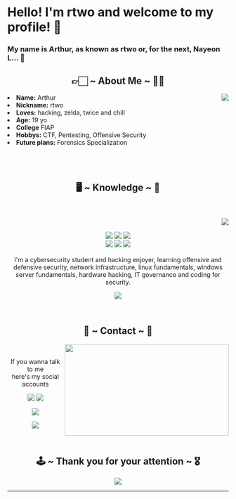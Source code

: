 # Hello! I'm rtwo and welcome to my profile! 🤟
### My name is Arthur, as known as rtwo or, for the next, Nayeon L... 💫

<div>
<h2 align="center"> 👉🏻 ~ About Me ~ 🤚🏻 </h2>
  <div align="center">
<img src="https://64.media.tumblr.com/5ec391e31017e047524c26b3c2ee973d/d364dfee054971d7-e1/s400x600/a31253cdd62b225f649b1c603a49b52a348d172e.gifv" align="right">
  </div>
<li>
 <b>Name:</b> Arthur</li>
<li>
<b>Nickname:</b> rtwo
</li>
<li>
<b>Loves:</b> hacking, zelda, twice and chill 
</li>
<li>
<b>Age:</b> 19 yo
</li>
<li>
<b>College</b> FIAP
</li>
<li>
<b>Hobbys:</b> CTF, Pentesting, Offensive Security
</li>
<li>
<b>Future plans:</b> Forensics Specialization
</li>
<br><br><br>
</div>

<div>
<h2 align="center">           🖥️ ~ Knowledge ~ 🔎</h2>
 <br>
<p>
  <div align="center">
<img src="https://64.media.tumblr.com/f44c3872ac6870a814e434b80149a990/add5707403c4c67b-b5/s400x600/fb43910ddb881354349cbc60b818c25e4eda1eeb.gifv" align="right">
  </div>
</div>
<div>
  <br>
<p align="center"><img src="https://camo.githubusercontent.com/983b8005f3b6a46ede5c2018db0b4daabf9f96414d66ae6fe5a5769644ff0d5b/68747470733a2f2f696d672e736869656c64732e696f2f7374617469632f76313f7374796c653d666f722d7468652d6261646765266d6573736167653d4b616c692b4c696e757826636f6c6f723d353537433934266c6f676f3d4b616c692b4c696e7578266c6f676f436f6c6f723d464646464646266c6162656c3d"/> <img src="https://camo.githubusercontent.com/39bd065cf7c5bce7b56af10b4d8bbfc153624ebdb72297e6084256ea689d628a/68747470733a2f2f696d672e736869656c64732e696f2f7374617469632f76313f7374796c653d666f722d7468652d6261646765266d6573736167653d57696e646f77732b313126636f6c6f723d303037384434266c6f676f3d57696e646f77732b3131266c6f676f436f6c6f723d464646464646266c6162656c3d"/> <img src="https://camo.githubusercontent.com/10ae5199b118422c3321e5df57a32b1f398d7c1b8f7ce6cd09d75f85d599fd10/68747470733a2f2f696d672e736869656c64732e696f2f7374617469632f76313f7374796c653d666f722d7468652d6261646765266d6573736167653d436973636f26636f6c6f723d314241304437266c6f676f3d436973636f266c6f676f436f6c6f723d464646464646266c6162656c3d"/><br>
 <img src="https://camo.githubusercontent.com/137ec190ec7cf120cd4184f04474d452f6d475575dfc7fdf79fc1ed51022857c/68747470733a2f2f696d672e736869656c64732e696f2f7374617469632f76313f7374796c653d666f722d7468652d6261646765266d6573736167653d4c696e757826636f6c6f723d323232323232266c6f676f3d4c696e7578266c6f676f436f6c6f723d464343363234266c6162656c3d"/> <img src="https://camo.githubusercontent.com/3df944c2b99f86f1361df72285183e890f11c52d36dfcd3c2844c6823c823fc1/68747470733a2f2f696d672e736869656c64732e696f2f7374617469632f76313f7374796c653d666f722d7468652d6261646765266d6573736167653d507974686f6e26636f6c6f723d333737364142266c6f676f3d507974686f6e266c6f676f436f6c6f723d464646464646266c6162656c3d"/> <img src="https://camo.githubusercontent.com/e441f9cf58621de92931484968e863e266883523bec6d151b208475ba05ee941/68747470733a2f2f696d672e736869656c64732e696f2f7374617469632f76313f7374796c653d666f722d7468652d6261646765266d6573736167653d5472794861636b4d6526636f6c6f723d323132433432266c6f676f3d5472794861636b4d65266c6f676f436f6c6f723d464646464646266c6162656c3d"/> <br><br>
I'm a cybersecurity student and hacking enjoyer, learning offensive and defensive security, network infrastructure, linux fundamentals, windows server fundamentals, hardware hacking, IT governance and coding for security.
</p>

<p align="center" >  
  <a href="https://github.com/ArthurTunes/github-readme-stats"> 
<img  src="https://github-readme-stats.vercel.app/api?username=ArthurTunes&&show_icons=true&theme=radical"/>
  </a>
  </p>


<br>
<h2 align="center">           🔮 ~ Contact ~ 📡</h2>
  <div align="center">
<img src="https://64.media.tumblr.com/f9ccf7b06f862590a5bc0acf8ac8cd50/5375fa35084f07ea-62/s540x810/a8c07d17fb6b583e47a565dd311d733d28eff613.gifv" align="right" width="373.5px" height="208.5px">
  </div>
<br>
<p align="center">If you wanna talk to me <br>
here's my social accounts</p>
<p align="center"><a href="https://www.linkedin.com/in/arthur-tunes-811945232/" target="_blank"><img src="https://camo.githubusercontent.com/12d696c039b7e718da27138d78a1a5e2dadcb331ad441652c1ce2df0d8f2ef41/68747470733a2f2f696d672e736869656c64732e696f2f7374617469632f76313f7374796c653d666f722d7468652d6261646765266d6573736167653d4c696e6b6564496e26636f6c6f723d304136364332266c6f676f3d4c696e6b6564496e266c6f676f436f6c6f723d464646464646266c6162656c3d"/></a> <a href="https://www.twitch.tv/rtwotoons" target="_blank"><img src="https://camo.githubusercontent.com/dcf2628f2eefecb5cd4a450ff1297ed75ca8707ce19a2fd8d6dae14f13034564/68747470733a2f2f696d672e736869656c64732e696f2f7374617469632f76313f7374796c653d666f722d7468652d6261646765266d6573736167653d54776974636826636f6c6f723d393134364646266c6f676f3d547769746368266c6f676f436f6c6f723d464646464646266c6162656c3d"/></a></p>
<p align="center"><a href="https://tryhackme.com/" target="_blank"><img src="https://camo.githubusercontent.com/e441f9cf58621de92931484968e863e266883523bec6d151b208475ba05ee941/68747470733a2f2f696d672e736869656c64732e696f2f7374617469632f76313f7374796c653d666f722d7468652d6261646765266d6573736167653d5472794861636b4d6526636f6c6f723d323132433432266c6f676f3d5472794861636b4d65266c6f676f436f6c6f723d464646464646266c6162656c3d"/></a></p>
<p align="center"><a href="https://twitter.com/arthurtunes" target="_blank"><img src="https://camo.githubusercontent.com/0bd066115a3d5d3b06c206ac73e483bc237e6ff7c61f9ba3262e683581de9718/68747470733a2f2f696d672e736869656c64732e696f2f7374617469632f76313f7374796c653d666f722d7468652d6261646765266d6573736167653d5477697474657226636f6c6f723d314441314632266c6f676f3d54776974746572266c6f676f436f6c6f723d464646464646266c6162656c3d"/></a></p>
</div>
<br>
<div>
<h2 align="center">🕹️ ~ Thank you for your attention  ~ 🎖️</h2>
<div align="center">
<img src="https://64.media.tumblr.com/9d68a022f806168ef5cc76b98ca4db4f/072afff6a37e0f52-ef/s540x810/7407ab4d4be677c48819d434c3ab0d3f241f53ad.gifv">
</div>
<hr>
</div>
</div>
    </center>
</body>
